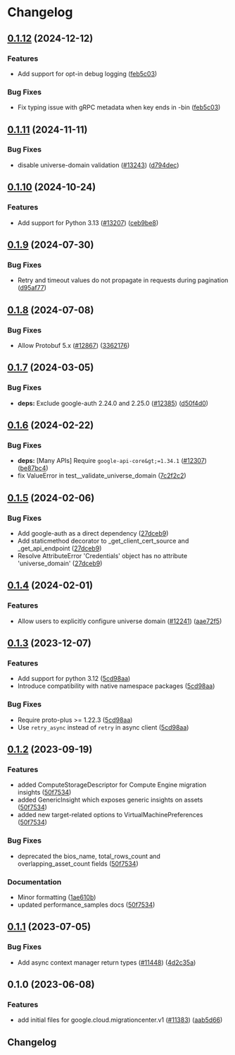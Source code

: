 # Changelog

## [0.1.12](https://github.com/googleapis/google-cloud-python/compare/google-cloud-migrationcenter-v0.1.11...google-cloud-migrationcenter-v0.1.12) (2024-12-12)


### Features

* Add support for opt-in debug logging ([feb5c03](https://github.com/googleapis/google-cloud-python/commit/feb5c0348d0efbe5d3c01d5470f2daaef5302842))


### Bug Fixes

* Fix typing issue with gRPC metadata when key ends in -bin ([feb5c03](https://github.com/googleapis/google-cloud-python/commit/feb5c0348d0efbe5d3c01d5470f2daaef5302842))

## [0.1.11](https://github.com/googleapis/google-cloud-python/compare/google-cloud-migrationcenter-v0.1.10...google-cloud-migrationcenter-v0.1.11) (2024-11-11)


### Bug Fixes

* disable universe-domain validation ([#13243](https://github.com/googleapis/google-cloud-python/issues/13243)) ([d794dec](https://github.com/googleapis/google-cloud-python/commit/d794dec5eff5f23a1ff926012bf9e6cad719e020))

## [0.1.10](https://github.com/googleapis/google-cloud-python/compare/google-cloud-migrationcenter-v0.1.9...google-cloud-migrationcenter-v0.1.10) (2024-10-24)


### Features

* Add support for Python 3.13 ([#13207](https://github.com/googleapis/google-cloud-python/issues/13207)) ([ceb9be8](https://github.com/googleapis/google-cloud-python/commit/ceb9be8f89ac7355d842bac1d77b2926eb0b649c))

## [0.1.9](https://github.com/googleapis/google-cloud-python/compare/google-cloud-migrationcenter-v0.1.8...google-cloud-migrationcenter-v0.1.9) (2024-07-30)


### Bug Fixes

* Retry and timeout values do not propagate in requests during pagination ([d95af77](https://github.com/googleapis/google-cloud-python/commit/d95af77248f0935a5fe3dba1fccc75124c8b1451))

## [0.1.8](https://github.com/googleapis/google-cloud-python/compare/google-cloud-migrationcenter-v0.1.7...google-cloud-migrationcenter-v0.1.8) (2024-07-08)


### Bug Fixes

* Allow Protobuf 5.x ([#12867](https://github.com/googleapis/google-cloud-python/issues/12867)) ([3362176](https://github.com/googleapis/google-cloud-python/commit/33621762b989106ccf85adb538cf531c513a746c))

## [0.1.7](https://github.com/googleapis/google-cloud-python/compare/google-cloud-migrationcenter-v0.1.6...google-cloud-migrationcenter-v0.1.7) (2024-03-05)


### Bug Fixes

* **deps:** Exclude google-auth 2.24.0 and 2.25.0 ([#12385](https://github.com/googleapis/google-cloud-python/issues/12385)) ([d50f4d0](https://github.com/googleapis/google-cloud-python/commit/d50f4d042774e2f12e9fe03459eae9ce91247df3))

## [0.1.6](https://github.com/googleapis/google-cloud-python/compare/google-cloud-migrationcenter-v0.1.5...google-cloud-migrationcenter-v0.1.6) (2024-02-22)


### Bug Fixes

* **deps:** [Many APIs] Require `google-api-core&gt;=1.34.1` ([#12307](https://github.com/googleapis/google-cloud-python/issues/12307)) ([be87bc4](https://github.com/googleapis/google-cloud-python/commit/be87bc4a33fe32a512448a42246c9873da88269f))
* fix ValueError in test__validate_universe_domain ([7c2f2c2](https://github.com/googleapis/google-cloud-python/commit/7c2f2c29d74c9584efc42ddfe8bc098a594391a2))

## [0.1.5](https://github.com/googleapis/google-cloud-python/compare/google-cloud-migrationcenter-v0.1.4...google-cloud-migrationcenter-v0.1.5) (2024-02-06)


### Bug Fixes

* Add google-auth as a direct dependency ([27dceb9](https://github.com/googleapis/google-cloud-python/commit/27dceb901cb9bf28da82925ad382ce7c58e91f38))
* Add staticmethod decorator to _get_client_cert_source and _get_api_endpoint ([27dceb9](https://github.com/googleapis/google-cloud-python/commit/27dceb901cb9bf28da82925ad382ce7c58e91f38))
* Resolve AttributeError 'Credentials' object has no attribute 'universe_domain' ([27dceb9](https://github.com/googleapis/google-cloud-python/commit/27dceb901cb9bf28da82925ad382ce7c58e91f38))

## [0.1.4](https://github.com/googleapis/google-cloud-python/compare/google-cloud-migrationcenter-v0.1.3...google-cloud-migrationcenter-v0.1.4) (2024-02-01)


### Features

* Allow users to explicitly configure universe domain ([#12241](https://github.com/googleapis/google-cloud-python/issues/12241)) ([aae72f5](https://github.com/googleapis/google-cloud-python/commit/aae72f5e6c7d48e777fdf68d1012b2b51b912bad))

## [0.1.3](https://github.com/googleapis/google-cloud-python/compare/google-cloud-migrationcenter-v0.1.2...google-cloud-migrationcenter-v0.1.3) (2023-12-07)


### Features

* Add support for python 3.12 ([5cd98aa](https://github.com/googleapis/google-cloud-python/commit/5cd98aa0e8ead2eef82ecdcef4141b33a7da2b5a))
* Introduce compatibility with native namespace packages ([5cd98aa](https://github.com/googleapis/google-cloud-python/commit/5cd98aa0e8ead2eef82ecdcef4141b33a7da2b5a))


### Bug Fixes

* Require proto-plus &gt;= 1.22.3 ([5cd98aa](https://github.com/googleapis/google-cloud-python/commit/5cd98aa0e8ead2eef82ecdcef4141b33a7da2b5a))
* Use `retry_async` instead of `retry` in async client ([5cd98aa](https://github.com/googleapis/google-cloud-python/commit/5cd98aa0e8ead2eef82ecdcef4141b33a7da2b5a))

## [0.1.2](https://github.com/googleapis/google-cloud-python/compare/google-cloud-migrationcenter-v0.1.1...google-cloud-migrationcenter-v0.1.2) (2023-09-19)


### Features

* added ComputeStorageDescriptor for Compute Engine migration insights ([50f7534](https://github.com/googleapis/google-cloud-python/commit/50f7534192bd23e490608d8f7ced56c45cf768fe))
* added GenericInsight which exposes generic insights on assets ([50f7534](https://github.com/googleapis/google-cloud-python/commit/50f7534192bd23e490608d8f7ced56c45cf768fe))
* added new target-related options to VirtualMachinePreferences ([50f7534](https://github.com/googleapis/google-cloud-python/commit/50f7534192bd23e490608d8f7ced56c45cf768fe))


### Bug Fixes

* deprecated the bios_name, total_rows_count and overlapping_asset_count fields ([50f7534](https://github.com/googleapis/google-cloud-python/commit/50f7534192bd23e490608d8f7ced56c45cf768fe))


### Documentation

* Minor formatting ([1ae610b](https://github.com/googleapis/google-cloud-python/commit/1ae610bb3b321ceac7bd23a455a002e39645d84f))
* updated performance_samples docs ([50f7534](https://github.com/googleapis/google-cloud-python/commit/50f7534192bd23e490608d8f7ced56c45cf768fe))

## [0.1.1](https://github.com/googleapis/google-cloud-python/compare/google-cloud-migrationcenter-v0.1.0...google-cloud-migrationcenter-v0.1.1) (2023-07-05)


### Bug Fixes

* Add async context manager return types ([#11448](https://github.com/googleapis/google-cloud-python/issues/11448)) ([4d2c35a](https://github.com/googleapis/google-cloud-python/commit/4d2c35a1cd0b68b6d481d5611ff820451273e859))

## 0.1.0 (2023-06-08)


### Features

* add initial files for google.cloud.migrationcenter.v1 ([#11383](https://github.com/googleapis/google-cloud-python/issues/11383)) ([aab5d66](https://github.com/googleapis/google-cloud-python/commit/aab5d661064e49bfe00f595f8bfe00bed1ef843c))

## Changelog
